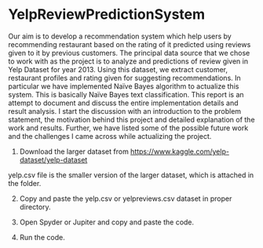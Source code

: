 # YelpReviewPredictionSystem
Our aim is to develop a recommendation system which help users by recommending restaurant based on the rating of it predicted using reviews given to it by previous customers. The principal data source that we chose to work with as the project is to analyze and predictions of review given in Yelp Dataset for year 2013. Using this dataset, we extract customer, restaurant profiles and rating given for suggesting recommendations. In particular we have implemented Naïve Bayes algorithm to actualize this system. This is basically Naïve Bayes text classification. This report is an attempt to document and discuss the entire implementation details and result analysis. I start the discussion with an introduction to the problem statement, the motivation behind this project and detailed explanation of the work and results. Further, we have listed some of the possible future work and the challenges I came across while actualizing the project.

1. Download the larger dataset from https://www.kaggle.com/yelp-dataset/yelp-dataset

yelp.csv file is the smaller version of the larger dataset, which is attached in the folder.

2. Copy and paste the yelp.csv or yelpreviews.csv dataset in proper directory.

3. Open Spyder or Jupiter and copy and paste the code.

4. Run the code.
